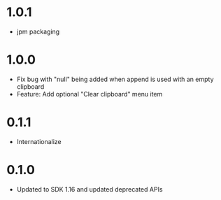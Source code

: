 # 1.0.1
- jpm packaging

# 1.0.0
- Fix bug with "null" being added when append is used with an empty clipboard
- Feature: Add optional "Clear clipboard" menu item

# 0.1.1
- Internationalize

# 0.1.0
- Updated to SDK 1.16 and updated deprecated APIs
